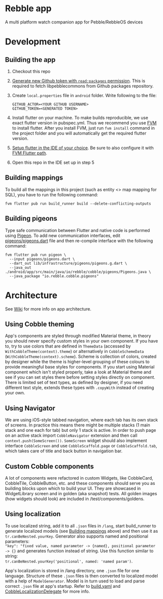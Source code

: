 # Rebble app

A multi platform watch companion app for Pebble/RebbleOS devices

# Development

## Building the app
1. Checkout this repo
2. [Generate new Github token with `read:packages` permission](https://github.com/settings/tokens). This is required to fetch libpebblecommons from Github packages repository.
3. Create `local.properties` file in `android` folder. Write following to the file:

    ```
    GITHUB_ACTOR=<YOUR GITHUB USERNAME>
    GITHUB_TOKEN=<GENERATED TOKEN>
    ```

4. Install flutter on your machine. To make builds reproducible, we use exact flutter version in pubspec.yml. Thus we recommend you use [FVM](https://fvm.app/docs/getting_started/installation) to install flutter. After you install FVM, just run `fvm install` command in the
 project folder and you will automatically get the required flutter version. 
5. [Setup flutter in the IDE of your choice](https://flutter.dev/docs/get-started/editor). Be sure to also configure it with [FVM Flutter path](https://fvm.app/docs/getting_started/configuration#ide).
6. Open this repo in the IDE set up in step 5

## Building mappings

To build all the mappings in this project (such as entity <> map mapping for SQL), you have to
run the following command:

`fvm flutter pub run build_runner build --delete-conflicting-outputs`

## Building pigeons

Type safe communication between Flutter and native code is performed 
using [Pigeon](https://pub.dev/packages/pigeon). To add new communication interfaces, edit
[pigeons/pigeons.dart](pigeons/pigeons.dart) file and then re-compile interface
with the following command:

```
fvm flutter pub run pigeon \
  --input pigeons/pigeons.dart \
  --dart_out lib/infrastructure/pigeons/pigeons.g.dart \
  --java_out ./android/app/src/main/java/io/rebble/cobble/pigeons/Pigeons.java \
  --java_package "io.rebble.cobble.pigeons"
```

# Architecture

See [Wiki](https://github.com/pebble-dev/mobile-app/wiki) for more info on app architecture.

## Using Cobble theming

App's components are styled through modified Material theme, in theory you should never specify
custom styles in your own component. If you have to, try to use colors that are defined in 
`ThemeData` (accessed by `WithCobbleTheme(context).theme`) or alternatively in 
`CobbleSchemeData` (`WithCobbleTheme(context).scheme`). Scheme is collection of colors, 
created by designer while the theme is higher-level grouping of these colours to provide meaningful 
base styles for components. If you start using Material component which isn't styled properly, 
take a look at Material theme and see if you can set styles there before setting styles directly on
component. There is limited set of text types, as defined by designer, if you need different text 
style, extends these types with `.copyWith` instead of creating your own.

## Using Navigator

We are using iOS-style tabbed navigation, where each tab has its own stack of screens. In practice
this means there might be multiple stacks (1 main stack and one each for tab) but only 1 stack is
active. In order to push page on an active stack import `CobbleNavigator` extension and then call
`context.push(SomeScreen())`. `SomeScreen` widget should also implement interface `CobbleScreen` and
use `CobbleScaffold.page` or `CobbleScaffold.tab`, which takes care of title and back button in 
navigation bar.

## Custom Cobble components

A lot of components were refactored in custom Widgets, like CobbleCard, CobbleTile, CobbleButton, etc.
and these components should serve you as building blocks upon which to build your UI. They are 
showcased in WidgetLibrary screen and in golden (aka snapshot) tests. All golden images (how widgets 
should look) are included in /test/components/goldens.

## Using localization

To use localized string, add it to all `.json` files in `/lang`, start build_runner to generate 
localized models (see [Building mappings](#building-mappings) above) and then use it as 
`tr.canBeNested.yourKey`. Generator also supports named  and positional parameters:  
`"key": "fixed value, named parameter -> {named}, positional parameter -> {}` and generates 
function instead of string. Use this function similar to string:  
`tr.canBeNested.yourKey('positional', named: 'named param')`.

App's localization is stored in /lang directory, one `.json` file for one language. Structure of 
these `.json` files is then converted to localized model with a help of `ModelGenerator`. Model
is in turn used to load and parse correct `.json` file at app's startup. Refer to 
[build.yaml](build.yaml) and [CobbleLocalizationDelegate](lib/localization/localization_delegate.dart)
for more info.